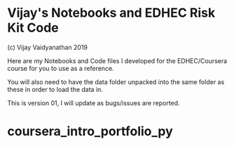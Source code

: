 # Vijay's Notebooks and EDHEC Risk Kit Code
(c) Vijay Vaidyanathan 2019

Here are my Notebooks and Code files I developed for the EDHEC/Coursera course for you to use as a reference.

You will also need to have the data folder unpacked into the same folder as these in order to load the data in.

This is version 01, I will update as bugs/issues are reported.
# coursera_intro_portfolio_py
